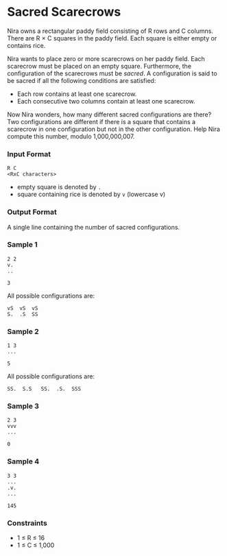 # Sacred Scarecrows

Nira owns a rectangular paddy field consisting of R rows and C columns. There are R &times; C squares in the paddy field. Each square is either empty or contains rice.

Nira wants to place zero or more scarecrows on her paddy field. Each scarecrow must be placed on an empty square. Furthermore, the configuration of the scarecrows must be _sacred_. A configuration is said to be sacred if all the following conditions are satisfied:

- Each row contains at least one scarecrow.
- Each consecutive two columns contain at least one scarecrow.

Now Nira wonders, how many different sacred configurations are there? Two configurations are different if there is a square that contains a scarecrow in one configuration but not in the other configuration. Help Nira compute this number, modulo 1,000,000,007.

### Input Format
```
R C
<RxC characters>
```

- empty square is denoted by `.`
- square containing rice is denoted by `v` (lowercase v)

### Output Format

A single line containing the number of sacred configurations.

### Sample 1

```
2 2
v.
..
```


```
3
```

All possible configurations are:

```
vS  vS  vS
S.  .S  SS
```
### Sample 2

```
1 3
...
```


```
5
```

All possible configurations are:

```
SS.  S.S   SS.  .S.  SSS
```
### Sample 3

```
2 3
vvv
...
```

```
0
```
### Sample 4

```
3 3
...
.v.
...
```

```
145
```

### Constraints

- 1 &le; R &le; 16
- 1 &le; C &le; 1,000
